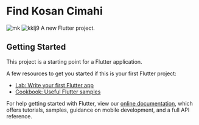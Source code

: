 # Find Kosan Cimahi
![mk](https://user-images.githubusercontent.com/45836868/154500607-43c90689-f193-49e2-82de-c0337329f16c.JPG)
![kklj9](https://user-images.githubusercontent.com/45836868/154500913-63f53dc6-5201-40e7-8f44-3235e93373a7.JPG)
A new Flutter project.

## Getting Started

This project is a starting point for a Flutter application.

A few resources to get you started if this is your first Flutter project:

- [Lab: Write your first Flutter app](https://flutter.dev/docs/get-started/codelab)
- [Cookbook: Useful Flutter samples](https://flutter.dev/docs/cookbook)

For help getting started with Flutter, view our
[online documentation](https://flutter.dev/docs), which offers tutorials,
samples, guidance on mobile development, and a full API reference.
